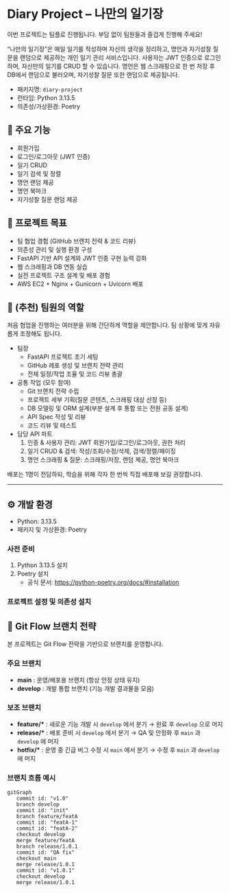 # Diary Project – 나만의 일기장

이번 프로젝트는 팀플로 진행됩니다. 부담 없이 팀원들과 즐겁게 진행해 주세요!

“나만의 일기장”은 매일 일기를 작성하며 자신의 생각을 정리하고, 명언과 자기성찰 질문을 랜덤으로 제공하는 개인 일기 관리 서비스입니다. 사용자는 JWT 인증으로 로그인하며, 자신만의 일기를 CRUD 할 수 있습니다. 명언은 웹 스크래핑으로 한 번 저장 후 DB에서 랜덤으로 불러오며, 자기성찰 질문 또한 랜덤으로 제공됩니다.

- 패키지명: `diary-project`
- 런타임: Python 3.13.5
- 의존성/가상환경: Poetry

## 💫 주요 기능

- 회원가입
- 로그인/로그아웃 (JWT 인증)
- 일기 CRUD
- 일기 검색 및 정렬
- 명언 랜덤 제공
- 명언 북마크
- 자기성찰 질문 랜덤 제공

## 🏃 프로젝트 목표

- 팀 협업 경험 (GitHub 브랜치 전략 & 코드 리뷰)
- 의존성 관리 및 실행 환경 구성
- FastAPI 기반 API 설계와 JWT 인증 구현 능력 강화
- 웹 스크래핑과 DB 연동 실습
- 실전 프로젝트 구조 설계 및 배포 경험
- AWS EC2 + Nginx + Gunicorn + Uvicorn 배포

## 👥 (추천) 팀원의 역할

처음 협업을 진행하는 여러분을 위해 간단하게 역할을 제안합니다. 팀 상황에 맞게 자유롭게 조정해도 됩니다.

- 팀장
  - FastAPI 프로젝트 초기 세팅
  - GitHub 레포 생성 및 브랜치 전략 관리
  - 전체 일정/작업 조율 및 코드 리뷰 총괄
- 공통 작업 (모두 참여)
  - Git 브랜치 전략 수립
  - 프로젝트 세부 기획(질문 콘텐츠, 스크래핑 대상 선정 등)
  - DB 모델링 및 ORM 설계(부분 설계 후 통합 또는 전원 공동 설계)
  - API Spec 작성 및 리뷰
  - 코드 리뷰 및 테스트
- 담당 API 파트
  1) 인증 & 사용자 관리: JWT 회원가입/로그인/로그아웃, 권한 처리  
  2) 일기 CRUD & 검색: 작성/조회/수정/삭제, 검색/정렬/페이징  
  3) 명언 스크래핑 & 질문: 스크래핑/저장, 랜덤 제공, 명언 북마크

배포는 1명이 전담하되, 학습을 위해 각자 한 번씩 직접 배포해 보길 권장합니다.

---

## ⚙️ 개발 환경

- Python: 3.13.5
- 패키지 및 가상환경: Poetry

### 사전 준비

1) Python 3.13.5 설치  
2) Poetry 설치  
   - 공식 문서: https://python-poetry.org/docs/#installation

### 프로젝트 설정 및 의존성 설치


## 🔀 Git Flow 브랜치 전략

본 프로젝트는 Git Flow 전략을 기반으로 브랜치를 운영합니다.

### 주요 브랜치
- **main** : 운영/배포용 브랜치 (항상 안정 상태 유지)
- **develop** : 개발 통합 브랜치 (기능 개발 결과물을 모음)

### 보조 브랜치
- **feature/\*** : 새로운 기능 개발 시 `develop` 에서 분기 → 완료 후 `develop` 으로 머지
- **release/\*** : 배포 준비 시 `develop` 에서 분기 → QA 및 안정화 후 `main` 과 `develop` 에 머지
- **hotfix/\*** : 운영 중 긴급 버그 수정 시 `main` 에서 분기 → 수정 후 `main` 과 `develop` 에 머지

### 브랜치 흐름 예시
```mermaid
gitGraph
   commit id: "v1.0"
   branch develop
   commit id: "init"
   branch feature/featA
   commit id: "featA-1"
   commit id: "featA-2"
   checkout develop
   merge feature/featA
   branch release/1.0.1
   commit id: "QA fix"
   checkout main
   merge release/1.0.1
   commit id: "v1.0.1"
   checkout develop
   merge release/1.0.1
